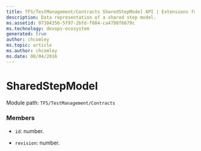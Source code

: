 ```yaml
---
title: TFS/TestManagement/Contracts SharedStepModel API | Extensions for Azure DevOps Services
description: Data representation of a shared step model.
ms.assetid: 07304356-5f97-2bfd-f084-ca4798f6679c
ms.technology: devops-ecosystem
generated: true
author: chcomley
ms.topic: article
ms.author: chcomley
ms.date: 08/04/2016
---
```


# SharedStepModel

Module path: `TFS/TestManagement/Contracts`

### Members

* `id`: number.

* `revision`: number.
